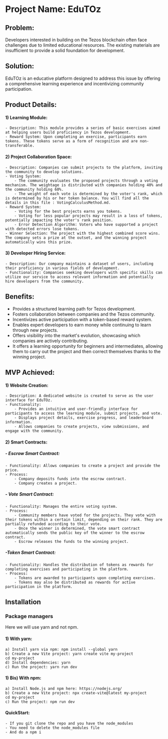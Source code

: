 # Project Name: EduTOz

## Problem:
Developers interested in building on the Tezos blockchain often face challenges due to limited educational resources. The existing materials are insufficient to provide a solid foundation for development.

## Solution:
EduTOz is an educative platform designed to address this issue by offering a comprehensive learning experience and incentivizing community participation.

## Product Details:

  #### 1) Learning Module:

	- Description: This module provides a series of basic exercises aimed at helping users build proficiency in Tezos development.
	- Reward System: Upon completing an exercise, participants earn tokens. These tokens serve as a form of recognition and are non-transferable.

  #### 2) Project Collaboration Space:

	- Description: Companies can submit projects to the platform, inviting the community to develop solutions.
	- Voting System: 
		- The community evaluates the proposed projects through a voting mechanism. The weightage is distributed with companies holding 40% and the community holding 60%.
		- The weight of each vote is determined by the voter's rank, which is determined by his or her token balance. You will find all the details in this file : VotingCalculusMethod.md.
	- Reward System:
		- Voting for the best projects earns you tokens.
		- Voting for less popular projects may result in a loss of tokens, potentially impacting the voter's rank position.
		- Error Detection Algorithm: Voters who have supported a project with detected errors lose tokens.
	- Winner Selection: The project with the highest combined score wins. The company sets a prize at the outset, and the winning project automatically wins this prize.

  #### 3) Developer Hiring Service:

	- Description: Our company maintains a dataset of users, including their proficiency in various fields of development.
	- Functionality: Companies seeking developers with specific skills can utilize our service to access relevant information and potentially hire developers from the community.

## Benefits:

- Provides a structured learning path for Tezos development.
- Fosters collaboration between companies and the Tezos community.
- Incentivizes active participation with a token-based reward system.
- Enables expert developers to earn money while continuing to learn through new projects.
- Offers visibility into the market's evolution, showcasing which companies are actively contributing.
- It offers a learning opportunity for beginners and intermediates, allowing them to carry out the project and then correct themselves thanks to the winning project.

## MVP Achieved:

#### 1) Website Creation:

	- Description: A dedicated website is created to serve as the user interface for EduTOz.
	- Functionality:
		- Provides an intuitive and user-friendly interface for participants to access the learning module, submit projects, and vote.
		- Displays project details, exercise progress, and leaderboard information.
		- Allows companies to create projects, view submissions, and engage with the community.

#### 2) Smart Contracts:

##### - Escrow Smart Contract:
	- Functionality: Allows companies to create a project and provide the price.
	- Process:
		- Company deposits funds into the escrow contract.
		- Company creates a project.

##### - Vote Smart Contract:
	- Functionality: Manages the entire voting system.
	- Process:
		- Community members have voted for the projects. They vote with their tokens within a certain limit, depending on their rank. They are partially refunded according to their vote.
		- Once the winner is determined, the vote smart contract automatically sends the public key of the winner to the escrow contract.
		- Escrow releases the funds to the winning project.

##### -Token Smart Contract:
	- Functionality: Handles the distribution of tokens as rewards for completing exercises and participating in the platform.
	- Process:
		- Tokens are awarded to participants upon completing exercises.
		- Tokens may also be distributed as rewards for active participation in the platform.

## Installation

### Package managers
Here we will use yarn and not npm.

#### 1) With yarn:
	a) Install yarn via npm: npm install --global yarn
	b) Create a new Vite project: yarn create vite my-project
	cd my-project
 	d) Install dependencies: yarn
	c) Run the project: yarn run dev

#### 1) Bis) With npm:
	a) Install Node.js and npm here: https://nodejs.org/
	b) Create a new Vite project: npx create-vite@latest my-project
	cd my-project
	c) Run the project: npm run dev

#### QuickStart:
	- If you git clone the repo and you have the node_modules
	- You need to delete the node_modules file
	- And do a npm i

